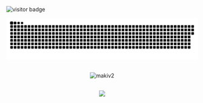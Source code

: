<!---- 👋 Hi, I’m @makiv2
- 👀 I’m interested in ...
- 🌱 I’m currently working as a research assistant for NTNU.
- 💞️ I’m looking to collaborate on ...
- 📫 I can be reached at matijap@stud.ntnu.no


makiv2/makiv2 is a ✨ special ✨ repository because its `README.md` (this file) appears on your GitHub profile.
You can click the Preview link to take a look at your changes.
--->
![visitor badge](https://visitor-badge.glitch.me/badge?page_id=makiv2.visitor-badge&left_color=red&right_color=green&left_text=You%20Are%20Visitor%20Number:)

<a href=#><img src="contributions.svg"></a>
    <br />
        <br />



<p align="center"> <img src="https://github-readme-stats.vercel.app/api?username=makiv2&show_icons=true&theme=gotham" alt="makiv2" />

   <br />
  <br />
<p align="center"> <img height="137px" src="https://github-readme-stats.vercel.app/api/top-langs/?username=makiv2&hide=html&hide_title=true&hide_border=true&layout=compact&langs_count=6&exclude_repo=comp426,Redventures-Movie-Quotes&text_color=000&icon_color=fff&bg_color=0,52fa5a,4dfcff,c64dff&theme=graywhite" />
